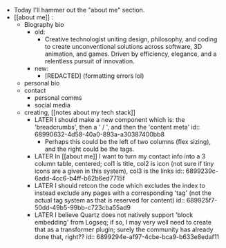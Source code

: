 - Today I'll hammer out the "about me" section.
- [[about me]] :
	- Biography bio
		- old:
			- Creative technologist uniting design, philosophy, and coding to create unconventional solutions across software, 3D animation, and games. Driven by efficiency, elegance, and a relentless pursuit of innovation.
		- new:
			- [REDACTED] (formatting errors lol)
	- personal bio
	- contact
		- personal comms
		- social media
	- creating, [[notes about my tech stack]]
		- LATER I should make a new component which is: the 'breadcrumbs', then a ' / ', and then the 'content meta'
		  id:: 68990632-4d58-40a0-893a-a30387400bb8
			- Perhaps this could be the left of two columns (flex sizing), and the right could be the tags.
		- LATER In [[about me]] I want to turn my contact info into a 3 column table, centered; col1 is title, col2 is icon (not sure if tiny icons are a given in this system), col3 is the links
		  id:: 6899239c-6add-4cc6-b4ff-b62b6ed7715f
		- LATER I should retcon the code which excludes the index to instead exclude any pages with a corresponding 'tag' (not the actual tag system as that is reserved for content)
		  id:: 689925f7-50dd-49b5-99bb-c723cba55ad9
		- LATER I believe Quartz does not natively support 'block embedding' from Logseq; if so, I may very well need to create that as a transformer plugin; surely the community has already done that, right??
		  id:: 6899294e-af97-4cbe-bca9-b633e8edaf11